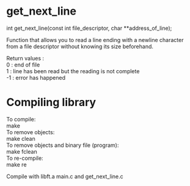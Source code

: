 # get_next_line

int     get_next_line(const int file_descriptor, char **address_of_line);<br/>

Function that allows you to read a line ending with a newline character<br/>
from a file descriptor without knowing its size beforehand.<br/>

Return values :<br/>
 0 : end of file<br/>
 1 : line has been read but the reading is not complete<br/>
-1 : error has happened<br/>

# Compiling library 
To compile:<br/>
make<br/>
To remove objects:<br/>
make clean<br/>
To remove objects and binary file (program):<br/>
make fclean<br/>
To re-compile:<br/>
make re<br/>

Compile with libft.a main.c and get_next_line.c
